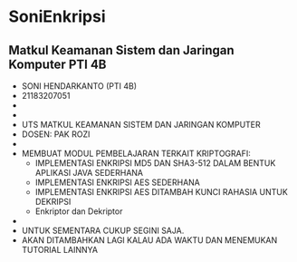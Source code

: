 # SoniEnkripsi
Matkul Keamanan Sistem dan Jaringan Komputer PTI 4B
-
- SONI HENDARKANTO (PTI 4B)
- 21183207051
-
-
- UTS MATKUL KEAMANAN SISTEM DAN JARINGAN KOMPUTER
- DOSEN: PAK ROZI
- 
- MEMBUAT MODUL PEMBELAJARAN TERKAIT KRIPTOGRAFI:
	- IMPLEMENTASI ENKRIPSI MD5 DAN SHA3-512 DALAM BENTUK APLIKASI JAVA SEDERHANA
	- IMPLEMENTASI ENKRIPSI AES SEDERHANA
	- IMPLEMENTASI ENKRIPSI AES DITAMBAH KUNCI RAHASIA UNTUK DEKRIPSI
	- Enkriptor dan Dekriptor
- 
- UNTUK SEMENTARA CUKUP SEGINI SAJA.
- AKAN DITAMBAHKAN LAGI KALAU ADA WAKTU DAN MENEMUKAN TUTORIAL LAINNYA
